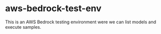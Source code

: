 # aws-bedrock-test-env
This is an AWS Bedrock testing environment were we can list models and execute samples.
